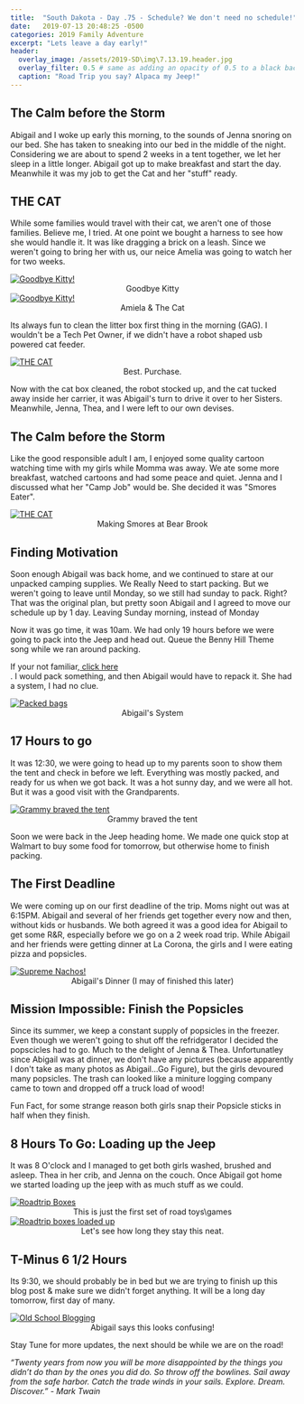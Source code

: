 ```yaml
---
title:  "South Dakota - Day .75 - Schedule? We don't need no schedule!"
date:   2019-07-13 20:48:25 -0500
categories: 2019 Family Adventure
excerpt: "Lets leave a day early!"
header:
  overlay_image: /assets/2019-SD\img\7.13.19.header.jpg
  overlay_filter: 0.5 # same as adding an opacity of 0.5 to a black background
  caption: "Road Trip you say? Alpaca my Jeep!"
---
```

<p hidden><p>


<h2 class="section-heading">The Calm before the Storm</h2>
<p>Abigail and I woke up early this morning, to the sounds of Jenna snoring on our bed. She has taken to sneaking into our bed in the middle of the night. Considering we are about to spend 2 weeks in a tent together, we let her sleep in a little longer. Abigail got up to make breakfast and start the day. Meanwhile it was my job to get the Cat and her "stuff" ready. </p>


<h2 class="section-heading">THE CAT</h2>
<p>While some families would travel with their cat, we aren't one of those families. Believe me, I tried. At one point we bought a harness to see how she would handle it. It was like dragging a brick on a leash. Since we weren't going to bring her with us, our neice Amelia was going to watch her for two weeks. </p>
<a href="#">
<img class="img-fluid" src="{{site.baseurl}}/assets/2019-SD\img\GoodByeKitty.JPG" alt="Goodbye Kitty!">
</a>
<center><figcaption>Goodbye Kitty</figcaption></center>
<a href="#">
<img class="img-fluid" src="{{site.baseurl}}/assets/2019-SD\img\Amiela_Kitty.JPG" alt="Goodbye Kitty!">
</a>
<center><figcaption>Amiela & The Cat</figcaption></center>

<p>Its always fun to clean the litter box first thing in the morning (GAG). I wouldn't be a Tech Pet Owner, if we didn't have a robot shaped usb powered cat feeder. </p>
<a href="#">
<img class="img-fluid" src="{{site.baseurl}}/assets/2019-SD\img\CatFeeder.JPG" alt="THE CAT">
</a>
<center><figcaption>Best. Purchase.</figcaption></center>
<p>Now with the cat box cleaned, the robot stocked up, and the cat tucked away inside her carrier, it was Abigail's turn to drive it over to her Sisters. Meanwhile, Jenna, Thea, and I were left to our own devises.</p>
<h2 class="section-heading">The Calm before the Storm</h2>
<p> Like the good responsible adult I am, I enjoyed some quality cartoon watching time with my girls while Momma was away. We ate some more breakfast, watched cartoons and had some peace and quiet. Jenna and I discussed what her "Camp Job" would be. She decided it was "Smores Eater".</p>
<a href="#">
<img class="img-fluid" src="{{site.baseurl}}/assets/2019-SD\img\JRP_Marshmellow.JPG" alt="THE CAT">
</a>
<center><figcaption>Making Smores at Bear Brook</figcaption></center>
<h2 class="section-heading">Finding Motivation</h2>
<p>Soon enough Abigail was back home, and we continued to stare at our unpacked camping supplies. We Really Need to start packing. But we weren't going to leave until Monday, so we still had sunday to pack. Right? That was the original plan, but pretty soon Abigail and I agreed to move our schedule up by 1 day. Leaving Sunday morning, instead of Monday </p>
<p>Now it was go time, it was 10am. We had only 19 hours before we were going to pack into the Jeep and head out. Queue the Benny Hill Theme song while we ran around packing. <figcaption>If your not familiar,<a target="_blank" href="https://www.youtube.com/watch?v=MK6TXMsvgQg&t=26s"> click here</a></figcaption>. I would pack something, and then Abigail would have to repack it. She had a system, I had no clue.

</p>
<a href="#">
<img class="img-fluid" src="{{site.baseurl}}/assets/2019-SD\img\PackedBags.JPG" alt="Packed bags">
</a>
<center><figcaption>Abigail's System</figcaption></center>

<h2 class="section-heading">17 Hours to go</h2>
<p>It was 12:30, we were going to head up to my parents soon to show them the tent and check in before we left. Everything was mostly packed, and ready for us when we got back. It was a hot sunny day, and we were all hot. But it was a good visit with the Grandparents.</p>
<a href="#">
<img class="img-fluid" src="{{site.baseurl}}/assets/2019-SD\img\GrandparentsPike.JPG" alt="Grammy braved the tent">
</a>
<center><figcaption>Grammy braved the tent</figcaption></center>
<p>Soon we were back in the Jeep heading home. We made one quick stop at Walmart to buy some food for tomorrow, but otherwise home to finish packing. </p>
<h2 class="section-heading">The First Deadline</h2>
<p> We were coming up on our first deadline of the trip. Moms night out was at 6:15PM. Abigail and several of her friends get together every now and then, without kids or husbands. We both agreed it was a good idea for Abigail to get some R&R, especially before we go on a 2 week road trip. While Abigail and her friends were getting dinner at La Corona, the girls and I were eating pizza and popsicles. </p>
<a href="#">
<img class="img-fluid" src="{{site.baseurl}}/assets/2019-SD\img\ALP_DInner.JPG" alt="Supreme Nachos!">
</a>
<center><figcaption>Abigail's Dinner (I may of finished this later)</figcaption></center>
<h2 class="section-heading">Mission Impossible: Finish the Popsicles</h2>
<p>Since its summer, we keep a constant supply of popsicles in the freezer. Even though we weren't going to shut off the refridgerator I decided the popscicles had to go. Much to the delight of Jenna & Thea. Unfortunatley since Abigail was at dinner, we don't have any pictures (because apparently I don't take as many photos as Abigail...Go Figure), but the girls devoured many popsicles. The trash can looked like a miniture logging company came to town and dropped off a truck load of wood! </p>
<p>Fun Fact, for some strange reason both girls snap their Popsicle sticks in half when they finish. </p>

<h2>8 Hours To Go: Loading up the Jeep</h2>
<p> It was 8 O'clock and I managed to get both girls washed, brushed and asleep. Thea in her crib, and Jenna on the couch. Once Abigail got home we started loading up the jeep with as much stuff as we could. </p>
<a href="#">
<img class="img-fluid" src="{{site.baseurl}}/assets/2019-SD\img\RoadTrip_boxes.jpg" alt="Roadtrip Boxes">
</a>
<center><figcaption>This is just the first set of road toys\games</figcaption></center>
<a href="#">
<img class="img-fluid" src="{{site.baseurl}}/assets/2019-SD\img\RoadTrip_boxes_loadedUp.jpg" alt="Roadtrip boxes loaded up">
</a>
<center><figcaption>Let's see how long they stay this neat.</figcaption></center>

<h2 class="section-heading">T-Minus 6 1/2 Hours</h2>
<p>Its 9:30, we should probably be in bed but we are trying to finish up this blog post & make sure we didn't forget anything. It will be a long day tomorrow, first day of many.</p>
<a href="#">
<img class="img-fluid" src="{{site.baseurl}}/assets/2019-SD\img\WorkingonBlogPost.jpg" alt="Old School Blogging">
</a>
<center><figcaption>Abigail says this looks confusing!</figcaption></center>
<p>Stay Tune for more updates, the next should be while we are on the road!</p>


<p><i>“Twenty years from now you will be more disappointed by the things you didn’t do than by the ones you did do. So throw off the bowlines. Sail away from the safe harbor. Catch the trade winds in your sails. Explore. Dream. Discover.” - Mark Twain</i></p>
